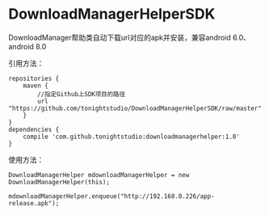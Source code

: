 # DownloadManagerHelperSDK
DownloadManager帮助类自动下载url对应的apk并安装，兼容android 6.0、android 8.0

引用方法：

    repositories {
        maven {
            //指定Github上SDK项目的路径
            url "https://github.com/tonightstudio/DownloadManagerHelperSDK/raw/master"
        }
    }
    dependencies {
        compile 'com.github.tonightstudio:downloadmanagerhelper:1.0'
    }

使用方法：

    DownloadManagerHelper mdownloadManagerHelper = new DownloadManagerHelper(this);

    mdownloadManagerHelper.enqueue("http://192.168.0.226/app-release.apk");

